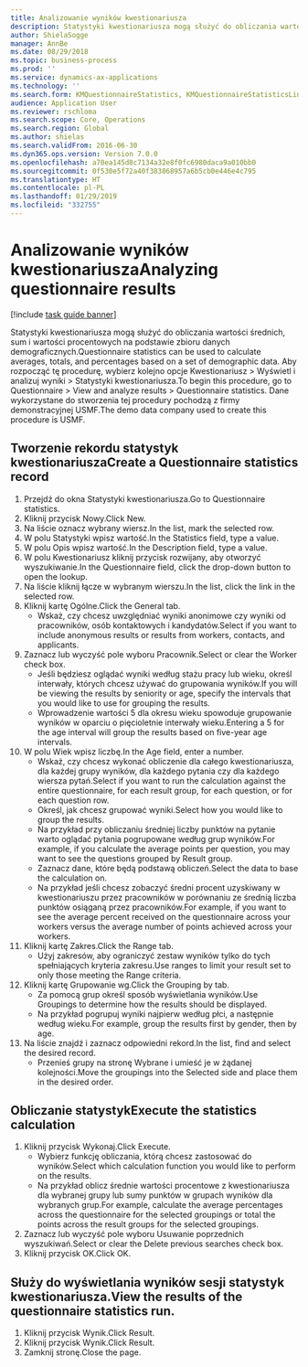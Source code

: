 ```yaml
---
title: Analizowanie wyników kwestionariusza
description: Statystyki kwestionariusza mogą służyć do obliczania wartości średnich, sum i wartości procentowych na podstawie zbioru danych demograficznych.
author: ShielaSogge
manager: AnnBe
ms.date: 08/29/2018
ms.topic: business-process
ms.prod: ''
ms.service: dynamics-ax-applications
ms.technology: ''
ms.search.form: KMQuestionnaireStatistics, KMQuestionnaireStatisticsLine
audience: Application User
ms.reviewer: rschloma
ms.search.scope: Core, Operations
ms.search.region: Global
ms.author: shielas
ms.search.validFrom: 2016-06-30
ms.dyn365.ops.version: Version 7.0.0
ms.openlocfilehash: a70ea145d8c7134a32e8f0fc6980daca9a010bb0
ms.sourcegitcommit: 0f530e5f72a40f383868957a6b5cb0e446e4c795
ms.translationtype: HT
ms.contentlocale: pl-PL
ms.lasthandoff: 01/29/2019
ms.locfileid: "332755"
---
```

# <a name="analyzing-questionnaire-results"></a><span data-ttu-id="652b1-103">Analizowanie wyników kwestionariusza</span><span class="sxs-lookup"><span data-stu-id="652b1-103">Analyzing questionnaire results</span></span>

[!include [task guide banner](../../includes/task-guide-banner.md)]

<span data-ttu-id="652b1-104">Statystyki kwestionariusza mogą służyć do obliczania wartości średnich, sum i wartości procentowych na podstawie zbioru danych demograficznych.</span><span class="sxs-lookup"><span data-stu-id="652b1-104">Questionnaire statistics can be used to calculate averages, totals, and percentages based on a set of demographic data.</span></span> <span data-ttu-id="652b1-105">Aby rozpocząć tę procedurę, wybierz kolejno opcje Kwestionariusz > Wyświetl i analizuj wyniki > Statystyki kwestionariusza.</span><span class="sxs-lookup"><span data-stu-id="652b1-105">To begin this procedure, go to Questionnaire > View and analyze results > Questionnaire statistics.</span></span> <span data-ttu-id="652b1-106">Dane wykorzystane do stworzenia tej procedury pochodzą z firmy demonstracyjnej USMF.</span><span class="sxs-lookup"><span data-stu-id="652b1-106">The demo data company used to create this procedure is USMF.</span></span>


## <a name="create-a-questionnaire-statistics-record"></a><span data-ttu-id="652b1-107">Tworzenie rekordu statystyk kwestionariusza</span><span class="sxs-lookup"><span data-stu-id="652b1-107">Create a Questionnaire statistics record</span></span>
1. <span data-ttu-id="652b1-108">Przejdź do okna Statystyki kwestionariusza.</span><span class="sxs-lookup"><span data-stu-id="652b1-108">Go to Questionnaire statistics.</span></span>
2. <span data-ttu-id="652b1-109">Kliknij przycisk Nowy.</span><span class="sxs-lookup"><span data-stu-id="652b1-109">Click New.</span></span>
3. <span data-ttu-id="652b1-110">Na liście oznacz wybrany wiersz.</span><span class="sxs-lookup"><span data-stu-id="652b1-110">In the list, mark the selected row.</span></span>
4. <span data-ttu-id="652b1-111">W polu Statystyki wpisz wartość.</span><span class="sxs-lookup"><span data-stu-id="652b1-111">In the Statistics field, type a value.</span></span>
5. <span data-ttu-id="652b1-112">W polu Opis wpisz wartość.</span><span class="sxs-lookup"><span data-stu-id="652b1-112">In the Description field, type a value.</span></span>
6. <span data-ttu-id="652b1-113">W polu Kwestionariusz kliknij przycisk rozwijany, aby otworzyć wyszukiwanie.</span><span class="sxs-lookup"><span data-stu-id="652b1-113">In the Questionnaire field, click the drop-down button to open the lookup.</span></span>
7. <span data-ttu-id="652b1-114">Na liście kliknij łącze w wybranym wierszu.</span><span class="sxs-lookup"><span data-stu-id="652b1-114">In the list, click the link in the selected row.</span></span>
8. <span data-ttu-id="652b1-115">Kliknij kartę Ogólne.</span><span class="sxs-lookup"><span data-stu-id="652b1-115">Click the General tab.</span></span>
    * <span data-ttu-id="652b1-116">Wskaż, czy chcesz uwzględniać wyniki anonimowe czy wyniki od pracowników, osób kontaktowych i kandydatów.</span><span class="sxs-lookup"><span data-stu-id="652b1-116">Select if you want to include anonymous results or results from workers, contacts, and applicants.</span></span>  
9. <span data-ttu-id="652b1-117">Zaznacz lub wyczyść pole wyboru Pracownik.</span><span class="sxs-lookup"><span data-stu-id="652b1-117">Select or clear the Worker check box.</span></span>
    * <span data-ttu-id="652b1-118">Jeśli będziesz oglądać wyniki według stażu pracy lub wieku, określ interwały, których chcesz używać do grupowania wyników.</span><span class="sxs-lookup"><span data-stu-id="652b1-118">If you will be viewing the results by seniority or age, specify the intervals that you would like to use for grouping the results.</span></span>  
    * <span data-ttu-id="652b1-119">Wprowadzenie wartości 5 dla okresu wieku spowoduje grupowanie wyników w oparciu o pięcioletnie interwały wieku.</span><span class="sxs-lookup"><span data-stu-id="652b1-119">Entering a 5 for the age interval will group the results based on five-year age intervals.</span></span>  
10. <span data-ttu-id="652b1-120">W polu Wiek wpisz liczbę.</span><span class="sxs-lookup"><span data-stu-id="652b1-120">In the Age field, enter a number.</span></span>
    * <span data-ttu-id="652b1-121">Wskaż, czy chcesz wykonać obliczenie dla całego kwestionariusza, dla każdej grupy wyników, dla każdego pytania czy dla każdego wiersza pytań.</span><span class="sxs-lookup"><span data-stu-id="652b1-121">Select if you want to run the calculation against the entire questionnaire, for each result group, for each question, or for each question row.</span></span>  
    * <span data-ttu-id="652b1-122">Określ, jak chcesz grupować wyniki.</span><span class="sxs-lookup"><span data-stu-id="652b1-122">Select how you would like to group the results.</span></span>  
    * <span data-ttu-id="652b1-123">Na przykład przy obliczaniu średniej liczby punktów na pytanie warto oglądać pytania pogrupowane według grup wyników.</span><span class="sxs-lookup"><span data-stu-id="652b1-123">For example, if you calculate the average points per question, you may want to see the questions grouped by Result group.</span></span>  
    * <span data-ttu-id="652b1-124">Zaznacz dane, które będą podstawą obliczeń.</span><span class="sxs-lookup"><span data-stu-id="652b1-124">Select the data to base the calculation on.</span></span>  
    * <span data-ttu-id="652b1-125">Na przykład jeśli chcesz zobaczyć średni procent uzyskiwany w kwestionariuszu przez pracowników w porównaniu ze średnią liczba punktów osiąganą przez pracowników.</span><span class="sxs-lookup"><span data-stu-id="652b1-125">For example, if you want to see the average percent received on the questionnaire across your workers versus the average number of points achieved across your workers.</span></span>  
11. <span data-ttu-id="652b1-126">Kliknij kartę Zakres.</span><span class="sxs-lookup"><span data-stu-id="652b1-126">Click the Range tab.</span></span>
    * <span data-ttu-id="652b1-127">Użyj zakresów, aby ograniczyć zestaw wyników tylko do tych spełniających kryteria zakresu.</span><span class="sxs-lookup"><span data-stu-id="652b1-127">Use ranges to limit your result set to only those meeting the Range criteria.</span></span>  
12. <span data-ttu-id="652b1-128">Kliknij kartę Grupowanie wg.</span><span class="sxs-lookup"><span data-stu-id="652b1-128">Click the Grouping by tab.</span></span>
    * <span data-ttu-id="652b1-129">Za pomocą grup określ sposób wyświetlania wyników.</span><span class="sxs-lookup"><span data-stu-id="652b1-129">Use Groupings to determine how the results should be displayed.</span></span>  
    * <span data-ttu-id="652b1-130">Na przykład pogrupuj wyniki najpierw według płci, a następnie według wieku.</span><span class="sxs-lookup"><span data-stu-id="652b1-130">For example, group the results first by gender, then by age.</span></span>  
13. <span data-ttu-id="652b1-131">Na liście znajdź i zaznacz odpowiedni rekord.</span><span class="sxs-lookup"><span data-stu-id="652b1-131">In the list, find and select the desired record.</span></span>
    * <span data-ttu-id="652b1-132">Przenieś grupy na stronę Wybrane i umieść je w żądanej kolejności.</span><span class="sxs-lookup"><span data-stu-id="652b1-132">Move the groupings into the Selected side and place them in the desired order.</span></span>  

## <a name="execute-the-statistics-calculation"></a><span data-ttu-id="652b1-133">Obliczanie statystyk</span><span class="sxs-lookup"><span data-stu-id="652b1-133">Execute the statistics calculation</span></span>
1. <span data-ttu-id="652b1-134">Kliknij przycisk Wykonaj.</span><span class="sxs-lookup"><span data-stu-id="652b1-134">Click Execute.</span></span>
    * <span data-ttu-id="652b1-135">Wybierz funkcję obliczania, którą chcesz zastosować do wyników.</span><span class="sxs-lookup"><span data-stu-id="652b1-135">Select which calculation function you would like to perform on the results.</span></span>  
    * <span data-ttu-id="652b1-136">Na przykład oblicz średnie wartości procentowe z kwestionariusza dla wybranej grupy lub sumy punktów w grupach wyników dla wybranych grup.</span><span class="sxs-lookup"><span data-stu-id="652b1-136">For example, calculate the average percentages across the questionnaire for the selected groupings or total the points across the result groups for the selected groupings.</span></span>  
2. <span data-ttu-id="652b1-137">Zaznacz lub wyczyść pole wyboru Usuwanie poprzednich wyszukiwań.</span><span class="sxs-lookup"><span data-stu-id="652b1-137">Select or clear the Delete previous searches check box.</span></span>
3. <span data-ttu-id="652b1-138">Kliknij przycisk OK.</span><span class="sxs-lookup"><span data-stu-id="652b1-138">Click OK.</span></span>

## <a name="view-the-results-of-the-questionnaire-statistics-run"></a><span data-ttu-id="652b1-139">Służy do wyświetlania wyników sesji statystyk kwestionariusza.</span><span class="sxs-lookup"><span data-stu-id="652b1-139">View the results of the questionnaire statistics run.</span></span>
1. <span data-ttu-id="652b1-140">Kliknij przycisk Wynik.</span><span class="sxs-lookup"><span data-stu-id="652b1-140">Click Result.</span></span>
2. <span data-ttu-id="652b1-141">Kliknij przycisk Wynik.</span><span class="sxs-lookup"><span data-stu-id="652b1-141">Click Result.</span></span>
3. <span data-ttu-id="652b1-142">Zamknij stronę.</span><span class="sxs-lookup"><span data-stu-id="652b1-142">Close the page.</span></span>


